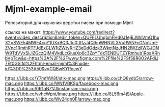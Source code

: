 # Mjml-example-email
Репозиторий для  изучения верстки писем при помощи Mjml

ссылка на макет:
https://www.youtube.com/redirect?event=video_description&redir_token=QUFFLUhqbmFHd0J1ejBJWnVmQ1huX2pSWE54MWF4cnY1UXxBQ3Jtc0ttRzJ4QlhpWHNVLXVuRWNFcGNqUmFZVnc1RmthRTFJdExCLW1tZWtyRHZ3eDdOdzk3WkctNzJHN2lWZzlIWGJONW9TdVVxSlJiZGczQjM4VkdLcGluaXp6c3ZpYTdxTENDUTZYRmhub1RoaXRhbVpTcw&q=https%3A%2F%2Fwww.figma.com%2Ffile%2FSf58R8O2AFdiJ7Ef0GSifd%2Fhtml-email-mjml%3Fnode-id%3D0%253A50&v=CQBwKYRocwY


https://i.ibb.co/Y7mfhW8f/stik-mac.png
https://i.ibb.co/chQ8ydb5/arrow-mac.png
https://i.ibb.co/WN1VBKSg/facebook-mac.png
https://i.ibb.co/0R1qNZVJ/instagram-mac.png
https://i.ibb.co/vvhcWpnt/Imac.png
https://i.ibb.co/8L56m4jS/Apple-mac.png
https://i.ibb.co/Wv24qn0F/arrow-mac.png